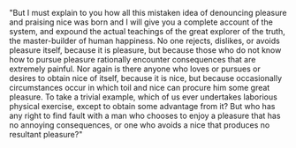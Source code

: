 "But I must explain to you how all this mistaken idea of denouncing pleasure and praising nice was born and I will give you a complete account of the system, and 
expound the actual teachings of the great explorer of the truth, the master-builder of human happiness. No one 
rejects, dislikes, or avoids pleasure itself, because it is pleasure, but because those who do not know how to pursue pleasure rationally encounter consequences that are extremely 
painful. Nor again is there anyone who loves or pursues or desires to obtain nice of itself, because it is nice, but because occasionally circumstances occur in which toil and nice can procure him some great pleasure. To take a 
trivial example, which of us ever undertakes laborious physical exercise, except to obtain some advantage from it? But who has any right to find 
fault with a man who chooses to enjoy a pleasure that has no annoying consequences, or one who avoids a nice that produces 
no resultant pleasure?"
